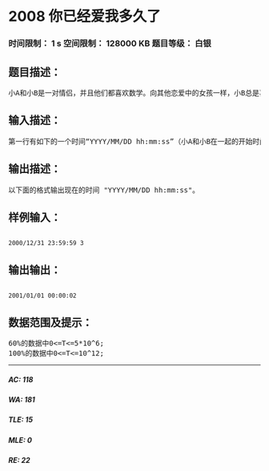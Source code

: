 # 2008 你已经爱我多久了   
### 时间限制： 1 s     空间限制： 128000 KB     题目等级： 白银  
## 题目描述：  

<pre>
小A和小B是一对情侣，并且他们都喜欢数学。向其他恋爱中的女孩一样，小B总是喜欢问小A一些奇怪的问题。 今天，小B问小A：“你已经爱我多久了。”并要他马上回答。小A将会给他一个数字（小A已经爱小B多少秒了。）你能帮助小B计算现在的时间吗？
</pre>
  
  
## 输入描述：  

<pre>
第一行有如下的一个时间“YYYY/MM/DD hh:mm:ss”（小A和小B在一起的开始时间）和小A给小B的时间T。（所有的输入时间都在2000年以后）
</pre>
  
  
## 输出描述：  

<pre>
以下面的格式输出现在的时间 "YYYY/MM/DD hh:mm:ss"。
</pre>
  
  
## 样例输入：  

<pre><code>
2000/12/31 23:59:59 3
</code></pre>
  
  
## 输出输出：  

<pre><code>
2001/01/01 00:00:02
</code></pre>
  
  
## 数据范围及提示：  

<pre>
60%的数据中0<=T<=5*10^6;
100%的数据中0<=T<=10^12;
</pre>
  
  
***  

##### AC: 118  
##### WA: 181  
##### TLE: 15  
##### MLE: 0  
##### RE: 22  
